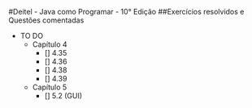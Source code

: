 #Deitel - Java como Programar - 10° Edição
##Exercícios resolvidos e Questões comentadas

* TO DO
    * Capítulo 4
        * [] 4.35
        * [] 4.36
        * [] 4.38
        * [] 4.39
    * Capítulo 5
        * [] 5.2 (GUI)